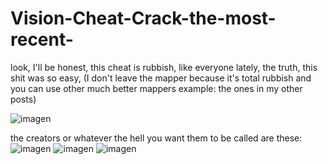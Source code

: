 # Vision-Cheat-Crack-the-most-recent-
look, I'll be honest, this cheat is rubbish, like everyone lately, the truth, this shit was so easy, (I don't leave the mapper because it's total rubbish and you can use other much better mappers example: the ones in my other posts)


![imagen](https://user-images.githubusercontent.com/95001569/168650326-b81eb523-2c49-4eb1-88c2-b7ca03b4eaa2.png)






the creators or whatever the hell you want them to be called are these:
![imagen](https://user-images.githubusercontent.com/95001569/168650442-6a3e273f-7862-4d97-a445-7cf9c1051805.png)
![imagen](https://user-images.githubusercontent.com/95001569/168650469-e2f5bba4-c70d-47a8-b5dd-52722c7361ba.png)
![imagen](https://user-images.githubusercontent.com/95001569/168650495-b58ab77c-995c-410f-86da-59d0abd1f386.png)
